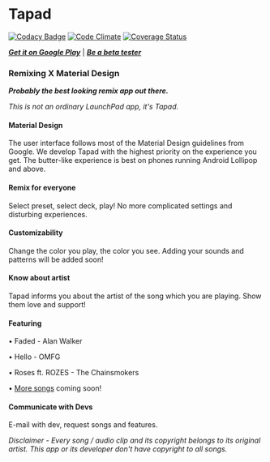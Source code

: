 # Tapad

[![Codacy Badge](https://api.codacy.com/project/badge/Grade/fbf48cff762f476293f755d05c439946)](https://www.codacy.com/app/BedrockDev/Tapad?)
[![Code Climate](https://codeclimate.com/github/berict/Tapad/badges/gpa.svg)](https://codeclimate.com/github/berict/Tapad)
[![Coverage Status](https://coveralls.io/repos/github/berict/Tapad/badge.svg?branch=master)](https://coveralls.io/github/berict/Tapad?branch=master)

[***Get it on Google Play***](https://goo.gl/pmws51) | [***Be a beta tester***](https://goo.gl/a5V8kc)

### Remixing X Material Design

***Probably the best looking remix app out there.***

*This is not an ordinary LaunchPad app, it's Tapad.*

#### Material Design

The user interface follows most of the Material Design guidelines from Google. We develop Tapad with the highest priority on the experience you get. The butter-like experience is best on phones running Android Lollipop and above.

#### Remix for everyone

Select preset, select deck, play! No more complicated settings and disturbing experiences.

#### Customizability

Change the color you play, the color you see. Adding your sounds and patterns will be added soon!

#### Know about artist

Tapad informs you about the artist of the song which you are playing. Show them love and support!

#### Featuring

• Faded - Alan Walker

• Hello - OMFG

• Roses ft. ROZES - The Chainsmokers

• [More songs](https://github.com/berict/Tapad/projects/3) coming soon!

#### Communicate with Devs

E-mail with dev, request songs and features.

*Disclaimer - Every song / audio clip and its copyright belongs to its original artist. This app or its developer don't have copyright to all songs.*
